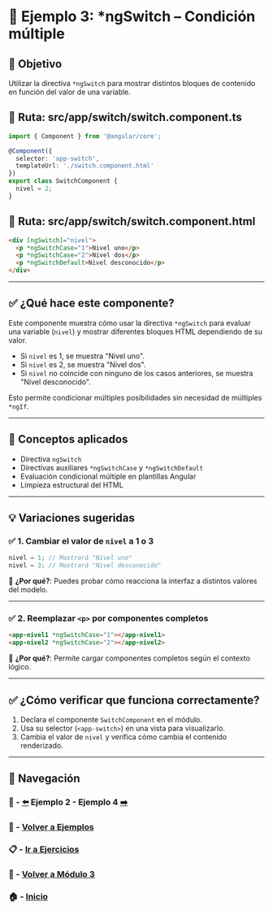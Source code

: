 # 🧪 Ejemplo 3: *ngSwitch – Condición múltiple

## 🎯 Objetivo
Utilizar la directiva `*ngSwitch` para mostrar distintos bloques de contenido en función del valor de una variable.

## 📁 Ruta: src/app/switch/switch.component.ts
```ts
import { Component } from '@angular/core';

@Component({
  selector: 'app-switch',
  templateUrl: './switch.component.html'
})
export class SwitchComponent {
  nivel = 2;
}
```

## 📁 Ruta: src/app/switch/switch.component.html
```html
<div [ngSwitch]="nivel">
  <p *ngSwitchCase="1">Nivel uno</p>
  <p *ngSwitchCase="2">Nivel dos</p>
  <p *ngSwitchDefault>Nivel desconocido</p>
</div>
```

---

## ✅ ¿Qué hace este componente?

Este componente muestra cómo usar la directiva `*ngSwitch` para evaluar una variable (`nivel`) y mostrar diferentes bloques HTML dependiendo de su valor.

- Si `nivel` es 1, se muestra "Nivel uno".
- Si `nivel` es 2, se muestra "Nivel dos".
- Si `nivel` no coincide con ninguno de los casos anteriores, se muestra "Nivel desconocido".

Esto permite condicionar múltiples posibilidades sin necesidad de múltiples `*ngIf`.

---

## 🧠 Conceptos aplicados

- Directiva `ngSwitch`
- Directivas auxiliares `*ngSwitchCase` y `*ngSwitchDefault`
- Evaluación condicional múltiple en plantillas Angular
- Limpieza estructural del HTML

---

## 💡 Variaciones sugeridas

### ✅ 1. Cambiar el valor de `nivel` a 1 o 3
```ts
nivel = 1; // Mostrará "Nivel uno"
nivel = 3; // Mostrará "Nivel desconocido"
```
📌 **¿Por qué?**: Puedes probar cómo reacciona la interfaz a distintos valores del modelo.

---

### ✅ 2. Reemplazar `<p>` por componentes completos
```html
<app-nivel1 *ngSwitchCase="1"></app-nivel1>
<app-nivel2 *ngSwitchCase="2"></app-nivel2>
```
📌 **¿Por qué?**: Permite cargar componentes completos según el contexto lógico.

---

## ✅ ¿Cómo verificar que funciona correctamente?

1. Declara el componente `SwitchComponent` en el módulo.
2. Usa su selector (`<app-switch>`) en una vista para visualizarlo.
3. Cambia el valor de `nivel` y verifica cómo cambia el contenido renderizado.

---

## 🔁 Navegación

### 🧪 - [⬅️](./Ejemplo_2.md) Ejemplo 2 - Ejemplo 4 [➡️](./Ejemplo_4.md)

### 🧪 - [Volver a Ejemplos](../README.md)

### 📋 - [Ir a Ejercicios](../../Ejercicios/README.md)

### 📘 - [Volver a Módulo 3](../../Modulo_3.md)

### 🏠 - [Inicio](../../../README.md)


